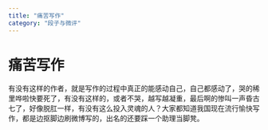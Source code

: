 ```yaml
---
title: "痛苦写作"
category: "段子与微评"
---
```

# 痛苦写作

有没有这样的作者，就是写作的过程中真正的能感动自己，自己都感动了，哭的稀里哗啦快要死了，有没有这样的，或者不哭，越写越凝重，最后啊的惨叫一声昏古七了，好像脱肛一样，有没有这么投入灵魂的人？大家都知道我国现在流行愉快写作，都是边抠脚边刷微博写的，出名的还要踩一个助理当脚凳。


